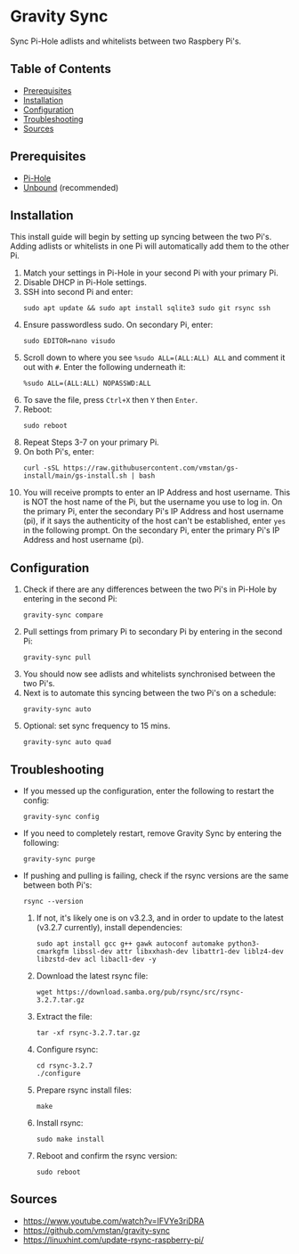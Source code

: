# Gravity Sync

Sync Pi-Hole adlists and whitelists between two Raspbery Pi's.

## Table of Contents

- [Prerequisites](#prerequisites)
- [Installation](#installation)
- [Configuration](#configuration)
- [Troubleshooting](#troubleshooting)
- [Sources](#sources)

## Prerequisites

- [Pi-Hole](/Pi-Guide/Pi-Hole.md)
- [Unbound](/Pi-Guide/Unbound.md) (recommended)

## Installation

This install guide will begin by setting up syncing between the two Pi's. Adding adlists or whitelists in one Pi will automatically add them to the other Pi.

1. Match your settings in Pi-Hole in your second Pi with your primary Pi.
2. Disable DHCP in Pi-Hole settings.
3. SSH into second Pi and enter:
   ```
   sudo apt update && sudo apt install sqlite3 sudo git rsync ssh
   ```
4. Ensure passwordless sudo. On secondary Pi, enter:
   ```
   sudo EDITOR=nano visudo
   ```
5. Scroll down to where you see `%sudo ALL=(ALL:ALL) ALL` and comment it out with `#`. Enter the following underneath it:
   ```
   %sudo ALL=(ALL:ALL) NOPASSWD:ALL
   ```
6. To save the file, press `Ctrl+X` then `Y` then `Enter`.
7. Reboot:
   ```
   sudo reboot
   ```
8. Repeat Steps 3-7 on your primary Pi.
9. On both Pi's, enter:
   ```
   curl -sSL https://raw.githubusercontent.com/vmstan/gs-install/main/gs-install.sh | bash
   ```
10. You will receive prompts to enter an IP Address and host username. This is NOT the host name of the Pi, but the username you use to log in. On the primary Pi, enter the secondary Pi's IP Address and host username (pi), if it says the authenticity of the host can't be established, enter `yes` in the following prompt. On the secondary Pi, enter the primary Pi's IP Address and host username (pi).

## Configuration

1. Check if there are any differences between the two Pi's in Pi-Hole by entering in the second Pi:
   ```
   gravity-sync compare
   ```
2. Pull settings from primary Pi to secondary Pi by entering in the second Pi:
   ```
   gravity-sync pull
   ```
3. You should now see adlists and whitelists synchronised between the two Pi's.
4. Next is to automate this syncing between the two Pi's on a schedule:
   ```
   gravity-sync auto
   ```
5. Optional: set sync frequency to 15 mins.
   ```
   gravity-sync auto quad
   ```

## Troubleshooting

- If you messed up the configuration, enter the following to restart the config:
  ```
  gravity-sync config
  ```
- If you need to completely restart, remove Gravity Sync by entering the following:
  ```
  gravity-sync purge
  ```
- If pushing and pulling is failing, check if the rsync versions are the same between both Pi's:
  ```
  rsync --version
  ```
  1. If not, it's likely one is on v3.2.3, and in order to update to the latest (v3.2.7 currently), install dependencies:
     ```
     sudo apt install gcc g++ gawk autoconf automake python3-cmarkgfm libssl-dev attr libxxhash-dev libattr1-dev liblz4-dev libzstd-dev acl libacl1-dev -y
     ```
  1. Download the latest rsync file:
     ```
     wget https://download.samba.org/pub/rsync/src/rsync-3.2.7.tar.gz
     ```
  1. Extract the file:
     ```
     tar -xf rsync-3.2.7.tar.gz
     ```
  1. Configure rsync:
     ```
     cd rsync-3.2.7
     ./configure
     ```
  1. Prepare rsync install files:
     ```
     make
     ```
  1. Install rsync:
     ```
     sudo make install
     ```
  1. Reboot and confirm the rsync version:
     ```
     sudo reboot
     ```

## Sources

- https://www.youtube.com/watch?v=IFVYe3riDRA
- https://github.com/vmstan/gravity-sync
- https://linuxhint.com/update-rsync-raspberry-pi/
